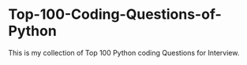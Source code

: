 # Top-100-Coding-Questions-of-Python
This is my collection of Top 100 Python coding Questions for Interview.
